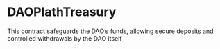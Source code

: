 # DAOPlathTreasury
This contract safeguards the DAO’s funds, allowing secure deposits and controlled withdrawals by the DAO itself

